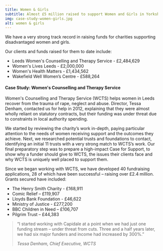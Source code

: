 ```yaml
---
title: Women & Girls
subtitle: Almost £5 million raised to support Women and Girls in Yorkshire
img: case-study-women-girls.jpg
alt: women & girls
---
```


We have a very strong track record in raising funds for charities supporting disadvantaged women and girls.

Our clients and funds raised for them to date include:

- Leeds Women's Counselling and Therapy Service - £2,484,629
- Women's Lives Leeds - £2,000,000
- Women's Health Matters - £1,434,562
- Wakefield Well Women’s Centre - £588,264

#### Case Study: Women's Counselling and Therapy Service

Women's Counselling and Therapy Service (WCTS) helps women in Leeds recover from the trauma of rape, neglect and abuse. Director, Tessa Denham, contacted us for help in 2012, explaining that they were almost wholly reliant on statutory contracts, but their funding was under threat due to constraints in local authority spending.

We started by reviewing the charity’s work in-depth, paying particular attention to the needs of women receiving support and the outcomes they achieve. Next, we researched potential trusts and foundations to contact, identifying an initial 11 trusts with a very strong match to WCTS’s work. Our final preparatory step was to prepare a high-impact Case for Support, to show why a funder should give to WCTS, the issues their clients face and why WCTS is uniquely well placed to support them.

Since we began working with WCTS, we have developed 40 fundraising applications, 28 of which have been successful – raising over £2.4 million. Grants secured have included:

- The Henry Smith Charity - £168,911
- Comic Relief – £119,907
- Lloyds Bank Foundation - £46,622
- Ministry of Justice - £277,200
- BBC Children in Need – £106,707
- Pilgrim Trust – £44,383

> “I started working with Capidale at a point when we had just one funding stream – under threat from cuts. Three and a half years later, we had six major funders and income had increased by 300%.”
>
> <cite>Tessa Denham, Chief Executive, WCTS</cite>

